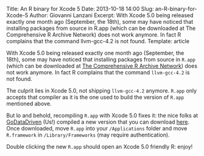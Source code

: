 Title: An R binary for Xcode 5
Date: 2013-10-18 14:00
Slug: an-R-binary-for-Xcode-5
Author: Giovanni Lanzani
Excerpt: With Xcode 5.0 being released exactly one month ago (September, the 18th), some may have noticed that installing packages from source in R.app (which can be downloaded at The Comprehensive R Archive Network) does not work anymore. In fact R complains that the command llvm-gcc-4.2 is not found.
Template: article

With Xcode 5.0 being released exactly one month ago (September, the
18th), some may have noticed that installing packages from source in `R.app`
(which can be downloaded at [The Comprehensive R Archive Network](http://cran.r-project.org/bin/macosx))
does not work anymore. In fact R complains that the command `llvm-gcc-4.2`
is not found.

The culprit lies in Xcode 5.0, not shipping `llvm-gcc-4.2` anymore. `R.app`
only accepts that compiler as it is the one
used to build the version of `R.app` mentioned above.

But lo and behold, recompiling `R.app` with Xcode 5.0 fixes it: the nice folks
at [GoDataDriven](http://www.godatadriven.com) (Us!) compiled a new version
that you can download
[here](/static/resources/R_and_framework.zip). Once
downloaded, move `R.app` into your `/Applications` folder and move
`R.framework` in `/Library/Frameworks` (may require authentication).

Double clicking the new `R.app` should open an Xcode 5.0 friendly R: enjoy!


